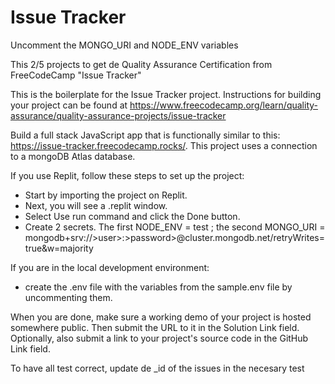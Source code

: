 # Issue Tracker

Uncomment the MONGO_URI and NODE_ENV variables

This 2/5 projects to get de Quality Assurance Certification from FreeCodeCamp "Issue Tracker"

This is the boilerplate for the Issue Tracker project. Instructions for building your project can be found at https://www.freecodecamp.org/learn/quality-assurance/quality-assurance-projects/issue-tracker

Build a full stack JavaScript app that is functionally similar to this: https://issue-tracker.freecodecamp.rocks/.
This project uses a connection to a mongoDB Atlas database.

If you use Replit, follow these steps to set up the project:
- Start by importing the project on Replit.
- Next, you will see a .replit window.
- Select Use run command and click the Done button.
- Create 2 secrets. The first NODE_ENV = test ; the second MONGO_URI = mongodb+srv://>user>:>password>@cluster.mongodb.net/retryWrites=true&w=majority

If you are in the local development environment:
- create the .env file with the variables from the sample.env file by uncommenting them.

When you are done, make sure a working demo of your project is hosted somewhere public. Then submit the URL to it in the Solution Link field. Optionally, also submit a link to your project's source code in the GitHub Link field.

To have all test correct, update de _id of the issues in the necesary test
